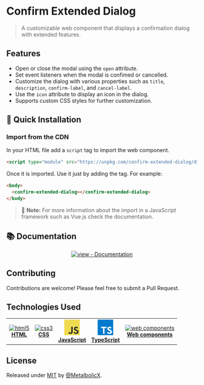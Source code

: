 # Confirm Extended Dialog

> A customizable web component that displays a confirmation dialog with extended features.

## Features

- Open or close the modal using the `open` attribute.
- Set event listeners when the modal is confimed or cancelled.
- Customize the dialog with various properties such as `title`, `description`, `confirm-label`, and `cancel-label`.
- Use the `icon` attribute to display an icon in the dialog.
- Supports custom CSS styles for further customization.

## 🚀 Quick Installation

### Import from the CDN

In your HTML file add a `script` tag to import the web component.

```html
<script type="module" src="https://unpkg.com/confirm-extended-dialog/dist/confirm-extended-dialog.js" lang="javascript"></script>
```

Once it is imported. Use it just by adding the tag. For example:

```html
<body>
  <confirm-extended-dialog></confirm-extended-dialog>
</body>
```

> 📝 **Note:** For more information about the import in a JavaScript framework such as Vue.js check the documentation.

## 📚 Documentation

<div align="center">

[![view - Documentation](https://img.shields.io/badge/view-Documentation-blue?style=for-the-badge)](https://metalbolicx.github.io/confirm-extended-dialog/#/api-reference)

</div>

## Contributing

Contributions are welcome! Please feel free to submit a Pull Request.

## Technologies Used

<table>
  <tr>
    <td align="center">
      <a href="https://www.w3.org/html/" target="_blank">
        <img src="https://upload.wikimedia.org/wikipedia/commons/3/38/HTML5_Badge.svg" alt="html5" width="42" height="42" /><br/>
        <b>HTML</b><br/>
      </a>
    </td>
    <td align="center">
      <a href="https://www.w3schools.com/css/" target="_blank">
        <img src="https://upload.wikimedia.org/wikipedia/commons/a/ab/Official_CSS_Logo.svg" alt="css3" width="42" height="42" /><br/>
        <b>CSS</b><br/>
      </a>
    </td>
    </td>
    <td align="center">
      <a href="https://developer.mozilla.org/en-US/docs/Web/JavaScript" target="_blank">
        <img src="https://raw.githubusercontent.com/devicons/devicon/master/icons/javascript/javascript-original.svg" alt="js" width="42" height="42" /><br/>
        <b>JavaScript</b><br/>
      </a>
    </td>
    <td align="center">
      <a href="https://www.typescriptlang.org/" target="_blank">
        <img src="https://raw.githubusercontent.com/devicons/devicon/master/icons/typescript/typescript-original.svg" alt="ts" width="42" height="42" /><br/>
        <b>TypeScript</b><br/>
      </a>
    </td>
    <td align="center">
      <a href="https://developer.mozilla.org/en-US/docs/Web/API/Web_components" target="_blank">
        <img src="https://web-components-resources.appspot.com/static/logo.svg" alt="web components" width="42" height="42" /><br/>
        <b>Web components</b><br/>
      </a>
    </td>
  </tr>
</table>

## License

Released under [MIT](/LICENSE) by [@MetalbolicX](https://github.com/MetalbolicX).
